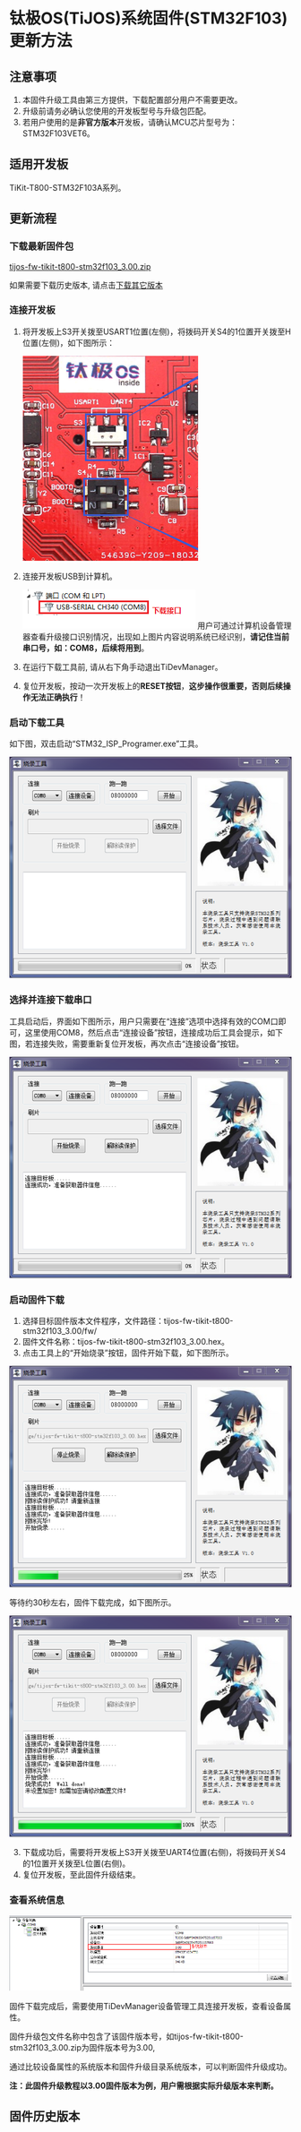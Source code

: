 # 钛极OS(TiJOS)系统固件(STM32F103)更新方法

## 注意事项

1. 本固件升级工具由第三方提供，下载配置部分用户不需要更改。
2. 升级前请务必确认您使用的开发板型号与升级包匹配。
3. 若用户使用的是**非官方版本**开发板，请确认MCU芯片型号为：STM32F103VET6。

## 适用开发板

TiKit-T800-STM32F103A系列。

## 更新流程

### 下载最新固件包

[tijos-fw-tikit-t800-stm32f103_3.00.zip](./package/tijos-fw-tikit-t800-stm32f103_3.00.zip)

如果需要下载历史版本, 请点击[下载其它版本](#固件历史版本)

### 连接开发板

1. 将开发板上S3开关拨至USART1位置(左侧)，将拨码开关S4的1位置开关拨至H位置(左侧)，如下图所示：

   ![switch](./img/switch.png)

2. 连接开发板USB到计算机。

   ![usb-com](./img/usb-com.png)
   用户可通过计算机设备管理器查看升级接口识别情况，出现如上图片内容说明系统已经识别，**请记住当前串口号，如：COM8，后续将用到**。

3. 在运行下载工具前, 请从右下角手动退出TiDevManager。

4. 复位开发板，按动一次开发板上的**RESET按钮**，**这步操作很重要，否则后续操作无法正确执行**！
  ​

### 启动下载工具

如下图，双击启动“STM32_ISP_Programer.exe”工具。

![programer](./img/programer.png)

### 选择并连接下载串口

工具启动后，界面如下图所示，用户只需要在“连接”选项中选择有效的COM口即可，这里使用COM8，然后点击“连接设备”按钮，连接成功后工具会提示，如下图，若连接失败，需要重新复位开发板，再次点击“连接设备”按钮。

![programer-ready](./img/programer-ready.png)

### 启动固件下载

1. 选择目标固件版本文件程序，文件路径：tijos-fw-tikit-t800-stm32f103_3.00/fw/
2. 固件文件名称：tijos-fw-tikit-t800-stm32f103_3.00.hex。
3. 点击工具上的“开始烧录”按钮，固件开始下载，如下图所示。


![programer-update](./img/programer-update.png)

等待约30秒左右，固件下载完成，如下图所示。

![programer-finish](./img/programer-finish.png)

3. 下载成功后，需要将开发板上S3开关拨至UART4位置(右侧)，将拨码开关S4的1位置开关拨至L位置(右侧)。
4. 复位开发板，至此固件升级结束。

### 查看系统信息

![os-ver](./img/os-ver.png)

固件下载完成后，需要使用TiDevManager设备管理工具连接开发板，查看设备属性。

固件升级包文件名称中包含了该固件版本号，如tijos-fw-tikit-t800-stm32f103_3.00.zip为固件版本号为3.00,

通过比较设备属性的系统版本和固件升级目录系统版本，可以判断固件升级成功。

**注：此固件升级教程以3.00固件版本为例，用户需根据实际升级版本来判断。**

## 固件历史版本

